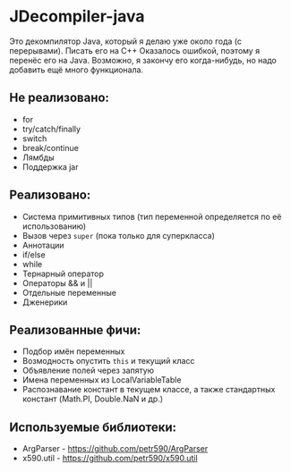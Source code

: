 # JDecompiler-java
Это декомпилятор Java, который я делаю уже около года (с перерывами).
Писать его на C++ Оказалось ошибкой, поэтому я перенёс его на Java.
Возможно, я закончу его когда-нибудь, но надо добавить ещё много функционала.

## Не реализовано:
- for
- try/catch/finally
- switch
- break/continue
- Лямбды
- Поддержка jar

## Реализовано:
- Система примитивных типов (тип переменной определяется по её использованию)
- Вызов через `super` (пока только для суперкласса)
- Аннотации
- if/else
- while
- Тернарный оператор
- Операторы && и ||
- Отдельные переменные
- Дженерики

## Реализованные фичи:
- Подбор имён переменных
- Возмодность опустить `this` и текущий класс
- Объявление полей через запятую
- Имена переменных из LocalVariableTable
- Распознавание констант в текущем классе, а также стандартных констант (Math.PI, Double.NaN и др.)

## Используемые библиотеки:
- ArgParser - https://github.com/petr590/ArgParser
- x590.util - https://github.com/petr590/x590.util
